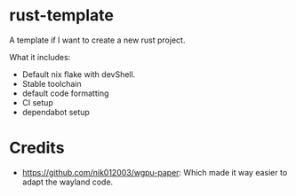# rust-template

A template if I want to create a new rust project.

What it includes:

- Default nix flake with devShell.
- Stable toolchain
- default code formatting
- CI setup
- dependabot setup

# Credits

- https://github.com/nik012003/wgpu-paper: Which made it way easier to adapt the wayland code.
